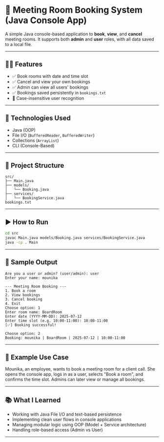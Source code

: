 # 🏢 Meeting Room Booking System (Java Console App)

A simple Java console-based application to **book**, **view**, and **cancel** meeting rooms. It supports both **admin** and **user** roles, with all data saved to a local file.

---

## 👨‍💻 Features
- ✅ Book rooms with date and time slot
- ✅ Cancel and view your own bookings
- ✅ Admin can view all users' bookings
- ✅ Bookings saved persistently in `bookings.txt`
- 🔐 Case-insensitive user recognition

---

## 🔧 Technologies Used
- Java (OOP)
- File I/O (`BufferedReader`, `BufferedWriter`)
- Collections (`ArrayList`)
- CLI (Console-Based)

---

## 📁 Project Structure

```
src/
├── Main.java
├── models/
│   └── Booking.java
├── services/
│   └── BookingService.java
bookings.txt
```

---

## ▶️ How to Run

```bash
cd src
javac Main.java models/Booking.java services/BookingService.java
java -cp . Main
 ```

---

## 🧾 Sample Output

```
Are you a user or admin? (user/admin): user
Enter your name: mounika

--- Meeting Room Booking ---
1. Book a room
2. View bookings
3. Cancel booking
4. Exit
Choose option: 1
Enter room name: BoardRoom
Enter date (YYYY-MM-DD): 2025-07-12
Enter time slot (e.g. 10:00-11:00): 10:00-11:00
[✅] Booking successful!

Choose option: 2
Booking: mounika | BoardRoom | 2025-07-12 | 10:00-11:00
```

---

## 💼 Example Use Case

Mounika, an employee, wants to book a meeting room for a client call. She opens the console app, logs in as a user, selects "Book a room", and confirms the time slot. Admins can later view or manage all bookings.

---

## 📚 What I Learned

- Working with Java File I/O and text-based persistence
- Implementing clean user flows in console applications
- Managing modular logic using OOP (Model + Service architecture)
- Handling role-based access (Admin vs User)

---








